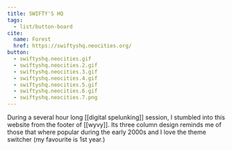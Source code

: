 ```yaml
---
title: SWIFTY'S HQ
tags:
  - list/button-board
cite:
  name: Forest
  href: https://swiftyshq.neocities.org/
button: 
  - swiftyshq.neocities.gif
  - swiftyshq.neocities.2.gif
  - swiftyshq.neocities.3.gif
  - swiftyshq.neocities.4.gif
  - swiftyshq.neocities.5.gif
  - swiftyshq.neocities.6.gif
  - swiftyshq.neocities.7.png
---
```


During a several hour long [[digital spelunking]] session, I stumbled into this website from the footer of [[wyvy]]. Its three column design reminds me of those that where popular during the early 2000s and I love the theme switcher (my favourite is 1st year.)

